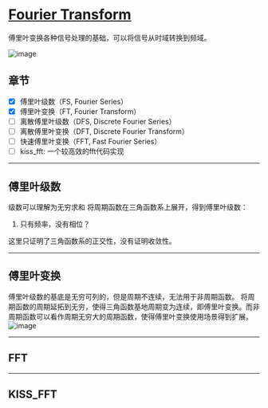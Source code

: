 # [Fourier Transform](https://github.com/iLovEing/notebook/issues/11)

傅里叶变换各种信号处理的基础，可以将信号从时域转换到频域。

![image](https://github.com/iLovEing/notebook/assets/109459299/c4554a38-ee1e-4af7-ae35-525dd33afe13)
## 章节
- [x] 傅里叶级数（FS, Fourier Series）
- [x] 傅里叶变换（FT, Fourier Transform）
- [ ] 离散傅里叶级数（DFS, Discrete Fourier Series）
- [ ] 离散傅里叶变换（DFT, Discrete Fourier Transform）
- [ ] 快速傅里叶变换（FFT, Fast Fourier Series）
- [ ] kiss_fft: 一个较高效的fft代码实现

---

## 傅里叶级数

级数可以理解为无穷求和
将周期函数在三角函数系上展开，得到傅里叶级数：


1. 只有频率，没有相位？

这里只证明了三角函数系的正交性，没有证明收敛性。


---

## 傅里叶变换

傅里叶级数的基底是无穷可列的，但是周期不连续，无法用于非周期函数。
将周期函数的周期延拓到无穷，使得三角函数基地周期变为连续，即傅里叶变换。而非周期函数可以看作周期无穷大的周期函数，使得傅里叶变换使用场景得到扩展。
![image](https://user-images.githubusercontent.com/109459299/224724402-6d5a40ff-6410-4a2c-a4bf-77712702c671.png)


---

## FFT

---

## KISS_FFT